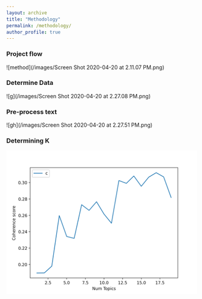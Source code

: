 ```yaml
---
layout: archive
title: "Methodology"
permalink: /methodology/
author_profile: true
---
```

### Project flow 

![method](/images/Screen Shot 2020-04-20 at 2.11.07 PM.png)

### Determine Data

![g](/images/Screen Shot 2020-04-20 at 2.27.08 PM.png)

### Pre-process text

![gh](/images/Screen Shot 2020-04-20 at 2.27.51 PM.png)


### Determining K 

![k](/images/2020_2.png)
